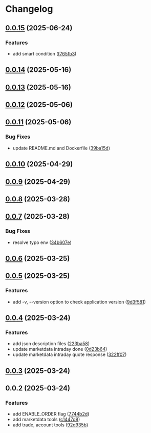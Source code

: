 # Changelog

## [0.0.15](https://github.com/fugle-dev/fugle-mcp-server/compare/v0.0.14...v0.0.15) (2025-06-24)


### Features

* add smart condition ([f765fb3](https://github.com/fugle-dev/fugle-mcp-server/commit/f765fb3a50d21d59f7ddf48168ae806f6a5e9f50))

## [0.0.14](https://github.com/fugle-dev/fugle-mcp-server/compare/v0.0.12...v0.0.14) (2025-05-16)

## [0.0.13](https://github.com/fugle-dev/fugle-mcp-server/compare/v0.0.12...v0.0.13) (2025-05-16)

## [0.0.12](https://github.com/kevinypfan/fugle-mcp-server/compare/v0.0.11...v0.0.12) (2025-05-06)

## [0.0.11](https://github.com/kevinypfan/fugle-mcp-server/compare/v0.0.10...v0.0.11) (2025-05-06)


### Bug Fixes

* update README.md and Dockerfile ([39ba15d](https://github.com/kevinypfan/fugle-mcp-server/commit/39ba15daba16403bc6f306b2cf3214b6f8073c1e))

## [0.0.10](https://github.com/kevinypfan/fugle-mcp-server/compare/v0.0.9...v0.0.10) (2025-04-29)

## [0.0.9](https://github.com/kevinypfan/fugle-mcp-server/compare/v0.0.8...v0.0.9) (2025-04-29)

## [0.0.8](https://github.com/kevinypfan/fugle-mcp-server/compare/v0.0.7...v0.0.8) (2025-03-28)

## [0.0.7](https://github.com/kevinypfan/fugle-mcp-server/compare/v0.0.6...v0.0.7) (2025-03-28)


### Bug Fixes

* resolve typo env ([34b607e](https://github.com/kevinypfan/fugle-mcp-server/commit/34b607e19eb841b6532f338fde2063c1bae96bb1))

## [0.0.6](https://github.com/kevinypfan/fugle-mcp-server/compare/v0.0.5...v0.0.6) (2025-03-25)

## [0.0.5](https://github.com/kevinypfan/fugle-mcp-server/compare/v0.0.4...v0.0.5) (2025-03-25)


### Features

* add -v, --version option to check application version ([9d3f581](https://github.com/kevinypfan/fugle-mcp-server/commit/9d3f58199d845c819d801b1e99b48fddaf5764c3))

## [0.0.4](https://github.com/kevinypfan/fugle-mcp-server/compare/v0.0.3...v0.0.4) (2025-03-24)


### Features

* add json description files ([223ba58](https://github.com/kevinypfan/fugle-mcp-server/commit/223ba58699d6ff26ba0ba6c77b204e2f8323a916))
* update marketdata intraday done ([0d23b64](https://github.com/kevinypfan/fugle-mcp-server/commit/0d23b64a3062c37d79d88d9b43303a7c2e007510))
* update marketdata intraday quote response ([322ff07](https://github.com/kevinypfan/fugle-mcp-server/commit/322ff0723f9c386588024efb1b8cb18a72443711))

## [0.0.3](https://github.com/kevinypfan/fugle-mcp-server/compare/v0.0.2...v0.0.3) (2025-03-24)

## 0.0.2 (2025-03-24)


### Features

* add ENABLE_ORDER flag ([7744b2d](https://github.com/kevinypfan/fugle-mcp-server/commit/7744b2d8e526cc79fbb83e32efb448ea9072e1cc))
* add marketdata tools ([c1447d8](https://github.com/kevinypfan/fugle-mcp-server/commit/c1447d8a31b68deebbd16b9bfbada15815ed5943))
* add trade, account tools ([92d935b](https://github.com/kevinypfan/fugle-mcp-server/commit/92d935b3279230547d92a4f513915a9846b5e28c))
